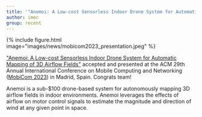 ```yaml
---
title: '"Anemoi: A Low-cost Sensorless Indoor Drone System for Automatic Mapping of 3D Airflow Fields" Accepted and Presented at MobiCom 2023'
author: imec
group: recent
---
```


{%
  include figure.html
  image="images/news/mobicom2023_presentation.jpeg"
%}

["Anemoi: A Low-cost Sensorless Indoor Drone System for Automatic Mapping of 3D Airflow Fields"](https://dl.acm.org/doi/abs/10.1145/3570361.3613292) accepted and presented at the ACM 29th Annual International Conference on Mobile Computing and Networking ([MobiCom 2023](https://sigmobile.org/mobicom/2023/)) in Madrid, Spain. Congrats team!

Anemoi is a sub-$100 drone-based system for autonomously mapping 3D airflow fields in indoor environments. Anemoi leverages the effects of airflow on motor control signals to estimate the magnitude and direction of wind at any given point in space.
